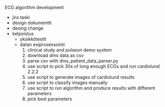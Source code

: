 ECG algorithm development
- jira taski
- design dokumentti
- desing change
- kelpoistus
    - yksikkötestit
    - datan esiprosessointi
      1. clinical study and pulseon demo system
      2. download dms data as csv
      3. parse csv with dms_patient_data_parser.py
      4. use script to pick 30s of long enough ECGs and run cardiolund 2.2.2
      5. use script to generate images of cardiolund results
      6. use script to classify images manually
      7. use script to run algorithm and produce results with different parameters
      8. pick best parameters

